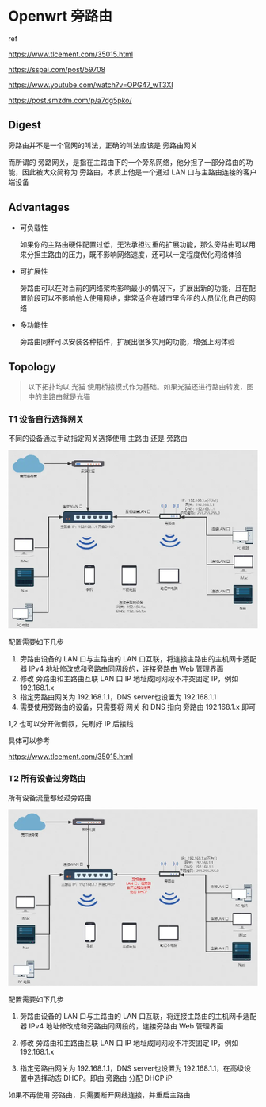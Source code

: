 # Openwrt 旁路由

ref

https://www.tlcement.com/35015.html

https://sspai.com/post/59708

https://www.youtube.com/watch?v=OPG47_wT3XI

https://post.smzdm.com/p/a7dg5pko/ 

## Digest

旁路由并不是一个官网的叫法，正确的叫法应该是 旁路由网关

而所谓的 旁路网关，是指在主路由下的一个旁系网络，他分担了一部分路由的功能，因此被大众简称为 旁路由，本质上他是一个通过 LAN 口与主路由连接的客户端设备

## Advantages

- 可负载性

  如果你的主路由硬件配置过低，无法承担过重的扩展功能，那么旁路由可以用来分担主路由的压力，既不影响网络速度，还可以一定程度优化网络体验

- 可扩展性

  旁路由可以在对当前的网络架构影响最小的情况下，扩展出新的功能，且在配置阶段可以不影响他人使用网络，非常适合在城市里合租的人员优化自己的网络

- 多功能性

  旁路由同样可以安装各种插件，扩展出很多实用的功能，增强上网体验

## Topology

> 以下拓扑均以 光猫 使用桥接模式作为基础。如果光猫还进行路由转发，图中的主路由就是光猫

### T1 设备自行选择网关

不同的设备通过手动指定网关选择使用 主路由 还是 旁路由

![2023-02-21_00-39](https://github.com/dhay3/image-repo/raw/master/20230220/2023-02-21_00-39.3q6ns2z4zvr4.webp)

配置需要如下几步

1. 旁路由设备的 LAN 口与主路由的 LAN 口互联，将连接主路由的主机网卡适配器 IPv4 地址修改成和旁路由同网段的，连接旁路由 Web 管理界面
2. 修改 旁路由和主路由互联 LAN 口 IP 地址成同网段不冲突固定 IP，例如 192.168.1.x
3. 指定旁路由网关为 192.168.1.1，DNS server也设置为 192.168.1.1
4. 需要使用旁路由的设备，只需要将 网关 和 DNS 指向 旁路由 192.168.1.x 即可

1,2 也可以分开做倒叙，先刷好 IP 后接线

具体可以参考

https://www.tlcement.com/35015.html

### T2 所有设备过旁路由

所有设备流量都经过旁路由

![2023-02-21_00-50](https://github.com/dhay3/image-repo/raw/master/20230220/2023-02-21_00-50.5bkj7uczq6ww.webp)

配置需要如下几步

1. 旁路由设备的 LAN 口与主路由的 LAN 口互联，将连接主路由的主机网卡适配器 IPv4 地址修改成和旁路由同网段的，连接旁路由 Web 管理界面
2. 修改 旁路由和主路由互联 LAN 口 IP 地址成同网段不冲突固定 IP，例如 192.168.1.x

3. 指定旁路由网关为 192.168.1.1，DNS server也设置为 192.168.1.1，在高级设置中选择动态 DHCP。即由 旁路由 分配 DHCP iP

如果不再使用 旁路由，只需要断开网线连接，并重启主路由